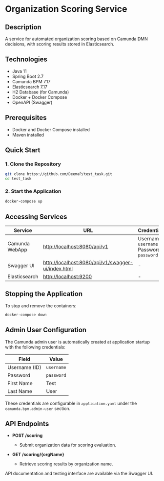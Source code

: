 # Organization Scoring Service

## Description

A service for automated organization scoring based on Camunda DMN decisions, with scoring results stored in Elasticsearch.

## Technologies

- Java 11
- Spring Boot 2.7
- Camunda BPM 7.17
- Elasticsearch 7.17
- H2 Database (for Camunda)
- Docker + Docker Compose
- OpenAPI (Swagger)

## Prerequisites

- Docker and Docker Compose installed
- Maven installed

## Quick Start

### 1. Clone the Repository

```bash
git clone https://github.com/DeemaP/test_task.git
cd test_task
```

### 2. Start the Application

```bash
docker-compose up
```

## Accessing Services

| Service            | URL                                                   | Credentials              |
|--------------------|-------------------------------------------------------|--------------------------|
| Camunda WebApp     | [http://localhost:8080/api/v1](http://localhost:8080/api/v1) | Username: `username`<br>Password: `password` |
| Swagger UI         | [http://localhost:8080/api/v1/swagger-ui/index.html](http://localhost:8080/api/v1/swagger-ui/index.html) | -                        |
| Elasticsearch      | [http://localhost:9200](http://localhost:9200)        | -                        |

## Stopping the Application

To stop and remove the containers:

```bash
docker-compose down
```

## Admin User Configuration

The Camunda admin user is automatically created at application startup with the following credentials:

| Field        | Value      |
|--------------|------------|
| Username (ID)| `username` |
| Password     | `password` |
| First Name   | Test       |
| Last Name    | User       |

These credentials are configurable in `application.yaml` under the `camunda.bpm.admin-user` section.

## API Endpoints

- **POST /scoring**
    - Submit organization data for scoring evaluation.

- **GET /scoring/{orgName}**
    - Retrieve scoring results by organization name.

API documentation and testing interface are available via the Swagger UI.

